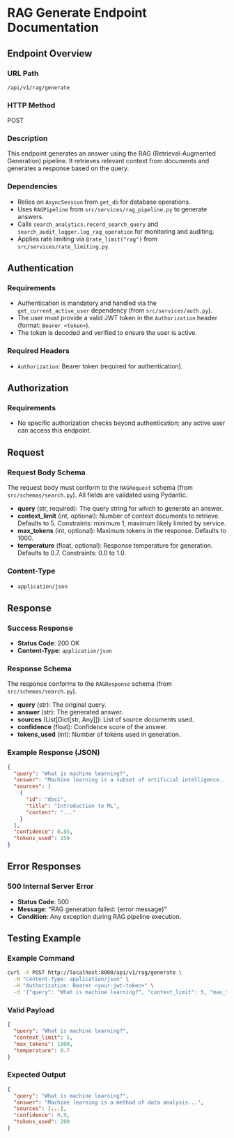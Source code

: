 # RAG Generate Endpoint Documentation

## Endpoint Overview

### URL Path
`/api/v1/rag/generate`

### HTTP Method
POST

### Description
This endpoint generates an answer using the RAG (Retrieval-Augmented Generation) pipeline. It retrieves relevant context from documents and generates a response based on the query.

### Dependencies
- Relies on `AsyncSession` from `get_db` for database operations.
- Uses `RAGPipeline` from `src/services/rag_pipeline.py` to generate answers.
- Calls `search_analytics.record_search_query` and `search_audit_logger.log_rag_operation` for monitoring and auditing.
- Applies rate limiting via `@rate_limit("rag")` from `src/services/rate_limiting.py`.

## Authentication

### Requirements
- Authentication is mandatory and handled via the `get_current_active_user` dependency (from `src/services/auth.py`).
- The user must provide a valid JWT token in the `Authorization` header (format: `Bearer <token>`).
- The token is decoded and verified to ensure the user is active.

### Required Headers
- `Authorization`: Bearer token (required for authentication).

## Authorization

### Requirements
- No specific authorization checks beyond authentication; any active user can access this endpoint.

## Request

### Request Body Schema
The request body must conform to the `RAGRequest` schema (from `src/schemas/search.py`). All fields are validated using Pydantic.

- **query** (str, required): The query string for which to generate an answer.
- **context_limit** (int, optional): Number of context documents to retrieve. Defaults to 5. Constraints: minimum 1, maximum likely limited by service.
- **max_tokens** (int, optional): Maximum tokens in the response. Defaults to 1000.
- **temperature** (float, optional): Response temperature for generation. Defaults to 0.7. Constraints: 0.0 to 1.0.

### Content-Type
- `application/json`

## Response

### Success Response
- **Status Code**: 200 OK
- **Content-Type**: `application/json`

### Response Schema
The response conforms to the `RAGResponse` schema (from `src/schemas/search.py`).

- **query** (str): The original query.
- **answer** (str): The generated answer.
- **sources** (List[Dict[str, Any]]): List of source documents used.
- **confidence** (float): Confidence score of the answer.
- **tokens_used** (int): Number of tokens used in generation.

### Example Response (JSON)
```json
{
  "query": "What is machine learning?",
  "answer": "Machine learning is a subset of artificial intelligence...",
  "sources": [
    {
      "id": "doc1",
      "title": "Introduction to ML",
      "content": "..."
    }
  ],
  "confidence": 0.85,
  "tokens_used": 150
}
```

## Error Responses

### 500 Internal Server Error
- **Status Code**: 500
- **Message**: "RAG generation failed: {error message}"
- **Condition**: Any exception during RAG pipeline execution.

## Testing Example

### Example Command
```bash
curl -X POST http://localhost:8000/api/v1/rag/generate \
  -H "Content-Type: application/json" \
  -H "Authorization: Bearer <your-jwt-token>" \
  -d '{"query": "What is machine learning?", "context_limit": 5, "max_tokens": 1000, "temperature": 0.7}'
```

### Valid Payload
```json
{
  "query": "What is machine learning?",
  "context_limit": 5,
  "max_tokens": 1000,
  "temperature": 0.7
}
```

### Expected Output
```json
{
  "query": "What is machine learning?",
  "answer": "Machine learning is a method of data analysis...",
  "sources": [...],
  "confidence": 0.9,
  "tokens_used": 200
}